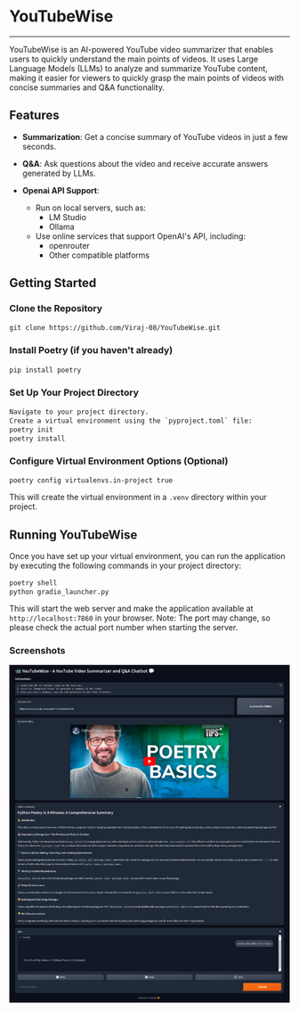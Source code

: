 # **YouTubeWise**

---
YouTubeWise is an AI-powered YouTube video summarizer that enables users to quickly understand the main points of videos. It uses Large Language Models (LLMs) to analyze and summarize YouTube content, making it easier for viewers to quickly grasp the main points of videos with concise summaries and Q&amp;A functionality.

## **Features**

* **Summarization**: Get a concise summary of YouTube videos in just a few seconds.

* **Q&A**: Ask questions about the video and receive accurate answers generated by LLMs.
* **Openai API Support**:

  * Run on local servers, such as:
    * LM Studio
    * Ollama
  * Use online services that support OpenAI's API, including:
    * openrouter
    * Other compatible platforms

**Getting Started**
-------------------

### Clone the Repository

```
git clone https://github.com/Viraj-08/YouTubeWise.git
```

### Install Poetry (if you haven't already)

```
pip install poetry
```

### Set Up Your Project Directory

```
Navigate to your project directory.
Create a virtual environment using the `pyproject.toml` file:
poetry init
poetry install
```

### Configure Virtual Environment Options (Optional)

```
poetry config virtualenvs.in-project true
```

This will create the virtual environment in a `.venv` directory within your project.

**Running YouTubeWise**
----------------------

Once you have set up your virtual environment, you can run the application by executing the following commands in your project directory:

```
poetry shell
python gradio_launcher.py
```

This will start the web server and make the application available at `http://localhost:7860` in your browser.
 Note: The port may change, so please check the actual port number when starting the server.

### Screenshots

![Screenshot](YouTubeWise_Gradio/Screenshots/YouTubeWise_Screenshot.png)
